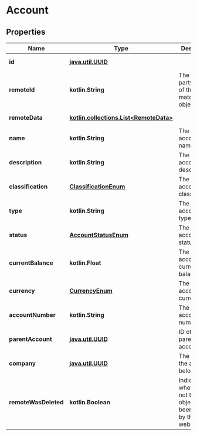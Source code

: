 
# Account

## Properties
Name | Type | Description | Notes
------------ | ------------- | ------------- | -------------
**id** | [**java.util.UUID**](java.util.UUID.md) |  |  [optional] [readonly]
**remoteId** | **kotlin.String** | The third-party API ID of the matching object. |  [optional]
**remoteData** | [**kotlin.collections.List&lt;RemoteData&gt;**](RemoteData.md) |  |  [optional] [readonly]
**name** | **kotlin.String** | The account&#39;s name. |  [optional]
**description** | **kotlin.String** | The account&#39;s description. |  [optional]
**classification** | [**ClassificationEnum**](ClassificationEnum.md) | The account&#39;s classification. |  [optional]
**type** | **kotlin.String** | The account&#39;s type. |  [optional]
**status** | [**AccountStatusEnum**](AccountStatusEnum.md) | The account&#39;s status. |  [optional]
**currentBalance** | **kotlin.Float** | The account&#39;s current balance. |  [optional]
**currency** | [**CurrencyEnum**](CurrencyEnum.md) | The account&#39;s currency. |  [optional]
**accountNumber** | **kotlin.String** | The account&#39;s number. |  [optional]
**parentAccount** | [**java.util.UUID**](java.util.UUID.md) | ID of the parent account. |  [optional]
**company** | [**java.util.UUID**](java.util.UUID.md) | The company the account belongs to. |  [optional]
**remoteWasDeleted** | **kotlin.Boolean** | Indicates whether or not this object has been deleted by third party webhooks. |  [optional] [readonly]



